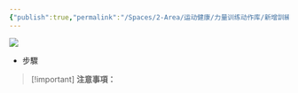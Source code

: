 ```yaml
---
{"publish":true,"permalink":"/Spaces/2-Area/运动健康/力量训练动作库/新增訓練內容（單點）.md","created":"2025-07-29T23:04:11.757+08:00","modified":"2025-07-29T23:04:11.759+08:00","published":"2025-07-29T23:04:11.759+08:00","cssclasses":""}
---
```


[![](https://www.notion.so)](https://www.notion.so)

- 步驟
    

> [!important] **注意事項：**
> 
>   
>